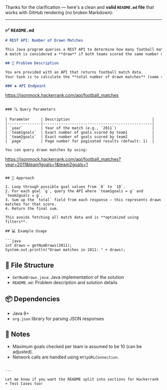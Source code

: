 Thanks for the clarification — here's a clean and **valid `README.md` file** that works with GitHub rendering (no broken Markdown):

---

### ✅ `README.md`

```md
# REST API: Number of Drawn Matches

This Java program queries a REST API to determine how many football matches ended in a draw in a given year.  
A match is considered a **draw** if both teams scored the same number of goals.

## 📘 Problem Description

You are provided with an API that returns football match data.  
Your task is to calculate the **total number of drawn matches** (same score for both teams) in a specified year.

### ➕ API Endpoint

```
https://jsonmock.hackerrank.com/api/football_matches
```

### 🔍 Query Parameters

| Parameter     | Description                                     |
|---------------|-------------------------------------------------|
| `year`        | Year of the match (e.g., `2011`)                |
| `team1goals`  | Exact number of goals scored by team1           |
| `team2goals`  | Exact number of goals scored by team2           |
| `page`        | Page number for paginated results (default: 1)  |

You can query drawn matches by using:
```
https://jsonmock.hackerrank.com/api/football_matches?year=2011&team1goals=1&team2goals=1
```

## 🚀 Approach

1. Loop through possible goal values from `0` to `10`.
2. For each goal `g`, query the API where `team1goals = g` and `team2goals = g`.
3. Sum up the `total` field from each response — this represents drawn matches for that score.
4. Return the final sum.

This avoids fetching all match data and is **optimized using filters**.

## 💻 Example Usage

```java
int draws = getNumDraws(2011);
System.out.println("Drawn matches in 2011: " + draws);
```

## 📁 File Structure

- `GetNumDraws.java`: Java implementation of the solution
- `README.md`: Problem description and solution details

## 📦 Dependencies

- Java 8+
- `org.json` library for parsing JSON responses

## 📌 Notes

- Maximum goals checked per team is assumed to be 10 (can be adjusted).
- Network calls are handled using `HttpURLConnection`.

```

---

Let me know if you want the README split into sections for Hackerrank + Test Cases too!